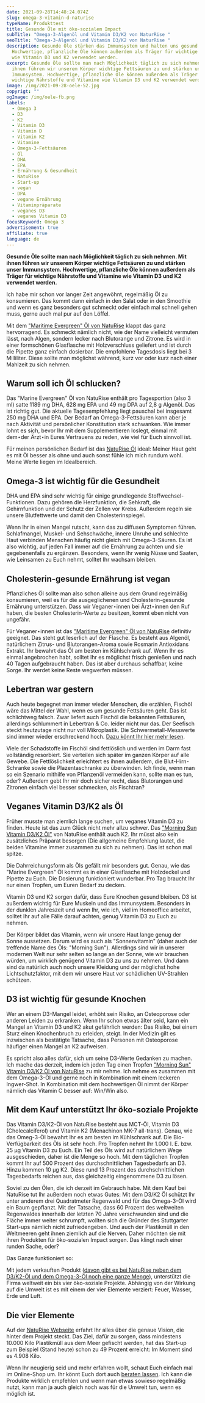 ```yaml
---
date: 2021-09-28T14:48:24.074Z
slug: omega-3-vitamin-d-naturise
typeName: Produkttest
title: Gesunde Öle mit öko-sozialem Impact
subTitle: "Omega-3-Algenöl und Vitamin D3/K2 von NaturRise "
seoTitle: "Omega-3-Algenöl und Vitamin D3/K2 von NaturRise "
description: Gesunde Öle stärken das Immunsystem und halten uns gesund.
  Hochwertige, pflanzliche Öle können außerdem als Träger für wichtige Vitamine
  wie Vitamin D3 und K2 verwendet werden.
excerpt: Gesunde Öle sollte man nach Möglichkeit täglich zu sich nehmen. Mit
  ihnen führen wir unserem Körper wichtige Fettsäuren zu und stärken unser
  Immunsystem. Hochwertige, pflanzliche Öle können außerdem als Träger für
  wichtige Nährstoffe und Vitamine wie Vitamin D3 und K2 verwendet werden.
image: /img/2021-09-28-oele-52.jpg
copyrigt: ""
ogImage: /img/oele-fb.png
labels:
  - Omega 3
  - D3
  - K2
  - Vitamin D3
  - Vitamin D
  - Vitamin K2
  - Vitamine
  - Omega-3-Fettsäuren
  - Öl
  - DHA
  - EPA
  - Ernährung & Gesundheit
  - NatuRise
  - Start-up
  - vegan
  - DPA
  - vegane Ernährung
  - Vitaminpräparate
  - veganes D3
  - veganes Vitamin D3
focusKeyword: Omega 3
advertisement: true
affiliate: true
language: de
---
```

**Gesunde Öle sollte man nach Möglichkeit täglich zu sich nehmen. Mit ihnen führen wir unserem Körper wichtige Fettsäuren zu und stärken unser Immunsystem. Hochwertige, pflanzliche Öle können außerdem als Träger für wichtige Nährstoffe und Vitamine wie Vitamin D3 und K2 verwendet werden.**

Ich habe mir schon vor langer Zeit angewöhnt, regelmäßig Öl zu konsumieren. Das kommt dann einfach in den Salat oder in den Smoothie und wenn es ganz besonders gut schmeckt oder einfach mal schnell gehen muss, gerne auch mal pur auf den Löffel.

Mit dem ["Maritime Evergreen" Öl von NatuRise](https://t.adcell.com/p/click?promoId=244963&slotId=80259&param0=https%3A%2F%2Fwww.naturise.de%2Fmarine-evergreen) klappt das ganz hervorragend. Es schmeckt nämlich nicht, wie der Name vielleicht vermuten lässt, nach Algen, sondern lecker nach Blutorange und Zitrone. Es wird in einer formschönen Glasflasche mit Holzverschluss geliefert und ist durch die Pipette ganz einfach dosierbar. Die empfohlene Tagesdosis liegt bei 3 Milliliter. Diese sollte man möglichst während, kurz vor oder kurz nach einer Mahlzeit zu sich nehmen.

## Warum soll ich Öl schlucken?

Das "Marine Evergreen" Öl von NatuRise enthält pro Tagesportion (also 3 ml) satte 1189 mg DHA, 628 mg EPA und 49 mg DPA auf 2,8 g Algenöl. Das ist richtig gut. Die aktuelle Tagesempfehlung liegt pauschal bei insgesamt 250 mg DHA und EPA. Der Bedarf an Omega-3-Fettsäuren kann aber je nach Aktivität und persönlicher Konstitution stark schwanken. Wie immer lohnt es sich, bevor Ihr mit dem Supplementieren loslegt, einmal mit dem⋆der Ärzt⋆in Eures Vertrauens zu reden, wie viel für Euch sinnvoll ist.

Für meinen persönlichen Bedarf ist das [NatuRise Öl](https://t.adcell.com/p/click?promoId=244963&slotId=80259&param0=https%3A%2F%2Fwww.naturise.de%2Fmarine-evergreen) ideal: Meiner Haut geht es mit Öl besser als ohne und auch sonst fühle ich mich rundum wohl. Meine Werte liegen im Idealbereich.

## Omega-3 ist wichtig für die Gesundheit

DHA und EPA sind sehr wichtig für einige grundlegende Stoffwechsel-Funktionen. Dazu gehören die Herzfunktion, die Sehkraft, die Gehirnfunktion und der Schutz der Zellen vor Krebs. Außerdem regeln sie unsere Blutfettwerte und damit den Cholesterinspiegel.

Wenn Ihr in einen Mangel rutscht, kann das zu diffusen Symptomen führen. Schlafmangel, Muskel- und Sehschwäche, innere Unruhe und schlechte Haut verbinden Menschen häufig nicht gleich mit Omega-3-Säuren. Es ist also wichtig, auf jeden Fall immer auf die Ernährung zu achten und sie gegebenenfalls zu ergänzen. Besonders, wenn Ihr wenig Nüsse und Saaten, wie Leinsamen zu Euch nehmt, solltet Ihr wachsam bleiben.

## Cholesterin-gesunde Ernährung ist vegan

Pflanzliches Öl sollte man also schon alleine aus dem Grund regelmäßig konsumieren, weil es für die ausgeglichenen und Cholesterin-gesunde Ernährung unterstützen. Dass wir Veganer⋆innen bei Ärzt⋆innen den Ruf haben, die besten Cholesterin-Werte zu besitzen, kommt eben nicht von ungefähr.

Für Veganer⋆innen ist das ["Maritime Evergreen" Öl von NatuRise](https://t.adcell.com/p/click?promoId=244963&slotId=80259&param0=https%3A%2F%2Fwww.naturise.de%2Fmarine-evergreen) definitiv geeignet. Das steht gut leserlich auf der Flasche. Es besteht aus Algenöl, natürlichem Zitrus- und Blutorangen-Aroma sowie Rosmarin Antioxidans Extrakt. Ihr bewahrt das Öl am besten im Kühlschrank auf. Wenn Ihr es einmal angebrochen habt, solltet Ihr es möglichst frisch genießen und nach 40 Tagen aufgebraucht haben. Das ist aber durchaus schaffbar, keine Sorge. Ihr werdet keine Reste wegwerfen müssen.

<Gallery name="vitamin-oele-1" />

## Lebertran war gestern

Auch heute begegnet man immer wieder Menschen, die erzählen, Fischöl wäre das Mittel der Wahl, wenn es um gesunde Fettsäuren geht. Das ist schlichtweg falsch. Zwar liefert auch Fischöl die bekannten Fettsäuren, allerdings schlummert in Lebertran & Co. leider nicht nur das. Der Seefisch steckt heutzutage nicht nur voll Mikroplastik. Die Schwermetall-Messwerte sind immer wieder erschreckend hoch. [Dazu könnt Ihr hier mehr lesen](/2019/12/vegane-fischbroetchen-for-future/). 

Viele der Schadstoffe im Fischöl sind fettlöslich und werden im Darm fast vollständig resorbiert. Sie verteilen sich später im ganzen Körper auf alle Gewebe. Die Fettlöslichkeit erleichtert es ihnen außerdem, die Blut-Hirn-Schranke sowie die Plazentaschranke zu überwinden. Ich finde, wenn man so ein Szenario mithilfe von Pflanzenöl vermeiden kann, sollte man es tun, oder? Außerdem gebt Ihr mir doch sicher recht, dass Blutorangen und Zitronen einfach viel besser schmecken, als Fischtran?

## Veganes Vitamin D3/K2 als Öl

Früher musste man ziemlich lange suchen, um veganes Vitamin D3 zu finden. Heute ist das zum Glück nicht mehr allzu schwer. Das ["Morning Sun Vitamin D3/K2 Öl"](https://t.adcell.com/p/click?promoId=244963&slotId=80259&param0=https%3A%2F%2Fwww.naturise.de%2Fmorning-sun) von NatuRise enthält auch K2. Ihr müsst also kein zusätzliches Präparat besorgen (Die allgemeine Empfehlung lautet, die beiden Vitamine immer zusammen zu sich zu nehmen). Das ist schon mal spitze. 

Die Dahrreichungsform als Öls gefällt mir besonders gut. Genau, wie das "Marine Evergreen" Öl kommt es in einer Glasflasche mit Holzdeckel und Pipette zu Euch. Die Dosierung funktioniert wunderbar. Pro Tag braucht Ihr nur einen Tropfen, um Euren Bedarf zu decken. 

Vitamin D3 und K2 sorgen dafür, dass Eure Knochen gesund bleiben. D3 ist außerdem wichtig für Eure Muskeln und das Immunsystem. Besonders in der dunklen Jahreszeit und wenn Ihr, wie ich, viel im Homeoffice arbeitet, solltet Ihr auf alle Fälle darauf achten, genug Vitamin D3 zu Euch zu nehmen. 

Der Körper bildet das Vitamin, wenn wir unsere Haut lange genug der Sonne aussetzen. Darum wird es auch als "Sonnenvitamin" (daher auch der treffende Name des Öls: "Morning Sun"). Allerdings sind wir in unserer modernen Welt nur sehr selten so lange an der Sonne, wie wir brauchen würden, um wirklich genügend Vitamin D3 zu uns zu nehmen. Und dann sind da natürlich auch noch unsere Kleidung und der möglichst hohe Lichtschutzfaktor, mit dem wir unsere Haut vor schädlichen UV-Strahlen schützen.

## D3 ist wichtig für gesunde Knochen

Wer an einem D3-Mangel leidet, erhöht sein Risiko, an Osteoporose oder anderen Leiden zu erkranken. Wenn Ihr schon etwas älter seid, kann ein Mangel an Vitamin D3 und K2 akut gefährlich werden: Das Risiko, bei einem Sturz einen Knochenbruch zu erleiden, steigt. In der Medizin gilt es inzwischen als bestätigte Tatsache, dass Personen mit Osteoporose häufiger einen Mangel an K2 aufweisen.

Es spricht also alles dafür, sich um seine D3-Werte Gedanken zu machen. Ich mache das derzeit, indem ich jeden Tag einen Tropfen ["Morning Sun" Vitamin D3/K2 Öl von NatuRise](https://t.adcell.com/p/click?promoId=244963&slotId=80259&param0=https%3A%2F%2Fwww.naturise.de%2Fmorning-sun) zu mir nehme. Ich nehme es zusammen mit dem Omega-3-Öl und gerne noch in Kombination mit einem leckeren Ingwer-Shot. In Kombination mit dem hochwertigen Öl nimmt der Körper nämlich das Vitamin C besser auf: Win/Win also.

## Mit dem Kauf unterstützt Ihr öko-soziale Projekte

Das Vitamin D3/K2-Öl von NatuRise besteht aus MCT-Öl, Vitamin D3 (Cholecalciferol) und Vitamin K2 (Menachinon MK-7 all-trans). Genau, wie das Omeg-3-Öl bewahrt Ihr es am besten im Kühlschrank auf. Die Bio-Verfügbarkeit des Öls ist sehr hoch. Pro Tropfen nehmt Ihr 1.000 I. E. bzw. 25 µg Vitamin D3 zu Euch. Ein Teil des Öls wird auf natürlichem Wege ausgeschieden, daher ist die Menge so hoch. Mit dem täglichen Tropfen kommt Ihr auf 500 Prozent des durchschnittlichen Tagesbedarfs an D3. Hinzu kommen 10 µg K2. Diese rund 13 Prozent des durchschnittlichen Tagesbedarfs reichen aus, das gleichzeitig eingenommene D3 zu lösen.

Soviel zu den Ölen, die ich derzeit im Gebrauch habe. Mit dem Kauf bei NatuRise tut Ihr außerdem noch etwas Gutes: Mit dem D3/K2 Öl schützt Ihr unter anderem drei Quadratmeter Regenwald und für das Omega-3-Öl wird ein Baum gepflanzt. Mit der Tatsache, dass 60 Prozent des weltweiten Regenwaldes innerhalb der letzten 70 Jahre verschwunden sind und die Fläche immer weiter schrumpft, wollten sich die Gründer des Stuttgarter Start-ups nämlich nicht zufriedengeben. Und auch der Plastikmüll in den Weltmeeren geht ihnen ziemlich auf die Nerven. Daher möchten sie mit ihren Produkten für öko-sozialen Impact sorgen. Das klingt nach einer runden Sache, oder?

Das Ganze funktioniert so: 

Mit jedem verkauften Produkt ([davon gibt es bei NatuRise neben dem D3/K2-Öl und dem Omega-3-Öl noch eine ganze Menge](https://t.adcell.com/p/click?promoId=244963&slotId=80259&param0=https%3A%2F%2Fwww.naturise.de%2Fprodukte)), unterstützt die Firma weltweit ein bis vier öko-soziale Projekte. Abhängig von der Wirkung auf die Umwelt ist es mit einem der vier Elemente verziert: Feuer, Wasser, Erde und Luft.

## Die vier Elemente

Auf der [NatuRise Webseite](https://t.adcell.com/p/click?promoId=244963&slotId=80259&param0=https%3A%2F%2Fwww.naturise.de%2F) erfahrt Ihr alles über die genaue Vision, die hinter dem Projekt steckt. Das Ziel, dafür zu sorgen, dass mindestens 10.000 Kilo Plastikmüll aus dem Meer gefischt werden, hat das Start-up zum Beispiel (Stand heute) schon zu 49 Prozent erreicht: Im Moment sind es 4.908 Kilo.

Wenn Ihr neugierig seid und mehr erfahren wollt, schaut Euch einfach mal im Online-Shop um. Ihr könnt Euch dort auch [beraten lassen](https://t.adcell.com/p/click?promoId=244963&slotId=80259&param0=https%3A%2F%2Fwww.naturise.de%2Fratgeber). Ich kann die Produkte wirklich empfehlen und wenn man etwas sowieso regelmäßig nutzt, kann man ja auch gleich noch was für die Umwelt tun, wenn es möglich ist.

<Gallery name="vitamin-oele-2" />